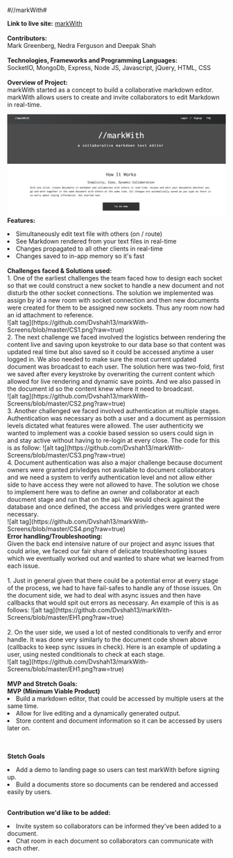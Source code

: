 #//markWith#

<b>Link to live site:</b> <a href='https://markwith-test.herokuapp.com/'>markWith</a><br><br>
<b>Contributors:</b> <br>
Mark Greenberg, Nedra Ferguson and Deepak Shah 
<br><br>
<b>Technologies, Frameworks and Programming Languages:</b><br>
SocketIO, MongoDb, Express, Node JS, Javascript, jQuery, HTML, CSS
<br><br><b>Overview of Project:</b><br>
markWith started as a concept to build a collaborative markdown editor.  markWith allows users to create and invite collaborators to edit Markdown in real-time.

![alt tag](https://github.com/Dvshah13/markWith-Screens/blob/master/Screen%20Shot%202017-02-26%20at%203.33.40%20PM.png?raw=true)
<b>Features:</b>
<li>Simultaneously edit text file with others (on / route)</li>
<li>See Markdown rendered from your text files in real-time</li>
<li>Changes propagated to all other clients in real-time</li>  
<li>Changes saved to in-app memory so it's fast</li>
<br>
<b>Challenges faced & Solutions used:</b>
<br>1. One of the earliest challenges the team faced how to design each socket so that we could construct a new socket to handle a new document and not disturb the other socket connections. The solution we implemented was assign by id a new room with socket connection and then new documents were created for them to be assigned new sockets.  Thus any room now had an id attachment to reference.<br>
![alt tag](https://github.com/Dvshah13/markWith-Screens/blob/master/CS1.png?raw=true)
<br>2. The next challenge we faced involved the logistics between rendering the content live and saving upon keystroke to our data base so that content was updated real time but also saved so it could be accessed anytime a user logged in.  We also needed to make sure the most current updated document was broadcast to each user.  The solution here was two-fold, first we saved after every keystroke by overwriting the current content which allowed for live rendering and dynamic save points. And we also passed in the document id so the content knew where it need to broadcast.<br>
![alt tag](https://github.com/Dvshah13/markWith-Screens/blob/master/CS2.png?raw=true)
<br>3. Another challenged we faced involved authentication at multiple stages.  Authentication was necessary as both a user and a document as permission levels dictated what features were allowed.  The user authenticity we wanted to implement was a cookie based session so users could sign in and stay active without having to re-login at every close.  The code for this is as follow:
![alt tag](https://github.com/Dvshah13/markWith-Screens/blob/master/CS3.png?raw=true)
<br>4. Document authentication was also a major challenge because document owners were granted privledges not available to document collaborators and we need a system to verify authentication level and not allow either side to have access they were not allowed to have.  The solution we chose to implement here was to define an owner and collaborator at each doucment stage and run that on the api.  We would check against the database and once defined, the access and privledges were granted were necessary.
<br>![alt tag](https://github.com/Dvshah13/markWith-Screens/blob/master/CS4.png?raw=true)
<br><b>Error handling/Troubleshooting:</b></br>
Given the back end intensive nature of our project and async issues that could arise, we faced our fair share of delicate troubleshooting issues which we eventually worked out and wanted to share what we learned from each issue.
<br><br>1. Just in general given that there could be a potential error at every stage of the process, we had to have fail-safes to handle any of those issues.  On the document side, we had to deal with async issues and then have callbacks that would spit out errors as necessary.  An example of this is as follows:
![alt tag](https://github.com/Dvshah13/markWith-Screens/blob/master/EH1.png?raw=true)
<br><br>2. On the user side, we used a lot of nested conditionals to verify and error handle.  It was done very similarly to the document code shown above (callbacks to keep sync issues in check).  Here is an example of updating a user, using nested conditionals to check at each stage.<br>
![alt tag](https://github.com/Dvshah13/markWith-Screens/blob/master/EH1.png?raw=true)
<br>
<br><b>MVP and Stretch Goals:</b>
<br><b>MVP (Minimum Viable Product)</b><br>
<li>Build a markdown editor, that could be accessed by multiple users at the same time.</li>
<li>Allow for live editing and a dynamically generated output.</li>
<li>Store content and document information so it can be accessed by users later on.</li>

<br><br><b>Stetch Goals</b><br>
<li>Add a demo to landing page so users can test markWith before signing up.</li>
<li>Build a documents store so documents can be rendered and accessed easily by users.</li>

<b><br>Contribution we'd like to be added:</b><br>
<li>Invite system so collaborators can be informed they've been added to a document.</li>
<li>Chat room in each document so collaborators can communicate with each other.</li>

